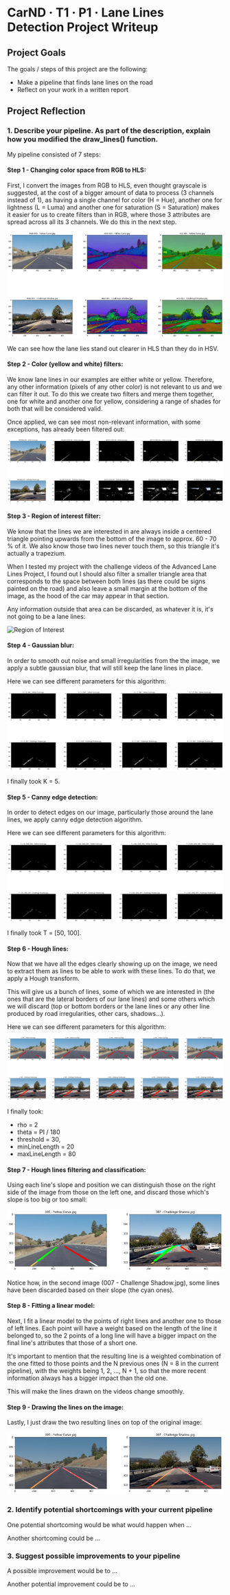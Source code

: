 CarND · T1 · P1 · Lane Lines Detection Project Writeup
======================================================

[//]: # (Image References)

[step1]: ./output/images/001%20-%20Color%20Spaces.png "Color Spaces"
[step2]: ./output/images/002%20-%20Filters.png "Filters"
[step3]: ./output/images/003%20-%20Region%20-%20of%20-%20Interest.png "Region of Interest"
[step4]: ./output/images/004%20-%20Gaussian%20Blur.png "Gaussian Blur"
[step5]: ./output/images/005%20-%20Canny%20Edge%20Detection.png "Canny Edge Detection"
[step6]: ./output/images/006%20-%20Hough%20Transform.png "Hough Transform"
[step7]: ./output/images/007%20-%20Line%20Classification.png "Line Classification"
[step8]: ./output/images/008%20-%20Final%20Result.png "Final Result"


Project Goals
-------------

The goals / steps of this project are the following:

* Make a pipeline that finds lane lines on the road
* Reflect on your work in a written report


Project Reflection
------------------

### 1. Describe your pipeline. As part of the description, explain how you modified the draw_lines() function.

My pipeline consisted of 7 steps:

#### Step 1 - Changing color space from RGB to HLS:

First, I convert the images from RGB to HLS, even thought grayscale is suggested, at the cost of a bigger amount of data
to process (3 channels instead of 1), as having a single channel for color (H = Hue), another one for lightness
(L = Luma) and another one for saturation (S = Saturation) makes it easier for us to create filters than in RGB, where
those 3 attributes are spread across all its 3 channels. We do this in the next step.

![Color Spaces][step1]

We can see how the lane lies stand out clearer in HLS than they do in HSV.


#### Step 2 - Color (yellow and white) filters:

We know lane lines in our examples are either white or yellow. Therefore, any other information (pixels of any other
color) is not relevant to us and we can filter it out. To do this we create two filters and merge them together, one for
white and another one for yellow, considering a range of shades for both that will be considered valid.

Once applied, we can see most non-relevant information, with some exceptions, has already been filtered out:

![Filters][step2]


#### Step 3 - Region of interest filter:

We know that the lines we are interested in are always inside a centered triangle pointing upwards from the bottom of
the image to approx. 60 - 70 % of it. We also know those two lines never touch them, so this triangle it's actually
a trapezium.

When I tested my project with the challenge videos of the Advanced Lane Lines Project, I found out I should also filter
a smaller triangle area that corresponds to the space between both lines (as there could be signs painted on the road)
and also leave a small margin at the bottom of the image, as the hood of the car may appear in that section.

Any information outside that area can be discarded, as whatever it is, it's not going to be a lane lines:

![Region of Interest][step3]


#### Step 4 - Gaussian blur:

In order to smooth out noise and small irregularities from the the image, we apply a subtle gaussian blur, that will
still keep the lane lines in place.

Here we can see different parameters for this algorithm:

![Gaussian Blur][step4]

I finally took K = 5.


#### Step 5 - Canny edge detection:

In order to detect edges on our image, particularly those around the lane lines, we apply canny edge detection
algorithm.

Here we can see different parameters for this algorithm:

![Canny Edge Detection][step5]

I finally took T = [50, 100].


#### Step 6 - Hough lines:

Now that we have all the edges clearly showing up on the image, we need to extract them as lines to be able to work with
these lines. To do that, we apply a Hough transform. 

This will give us a bunch of lines, some of which we are interested in (the ones that are the lateral borders of our
lane lines) and some others which we will discard (top or bottom borders or the lane lines or any other line produced by
road irregularities, other cars, shadows...).

Here we can see different parameters for this algorithm:

![Hough Transform][step6]

I finally took:
- rho = 2
- theta = PI / 180
- threshold = 30,
- minLineLength = 20
- maxLineLength = 80


#### Step 7 - Hough lines filtering and classification:

Using each line's slope and position we can distinguish those on the right side of the image from those on the left
one, and discard those which's slope is too big or too small:

![Line Classification][step7]

Notice how, in the second image (007 - Challenge Shadow.jpg), some lines have been discarded based on their slope (the
cyan ones).


#### Step 8 - Fitting a linear model:

Next, I fit a linear model to the points of right lines and another one to those of left lines. Each point will have a
weight based on the length of the line it belonged to, so the 2 points of a long line will have a bigger impact on the
final line's attributes that those of a short one.

It's important to mention that the resulting line is a weighted combination of the one fitted to those points and the
N previous ones (N = 8 in the current pipeline), with the weights being 1, 2, ..., N + 1, so that the more recent
information always has a bigger impact than the old one.

This will make the lines drawn on the videos change smoothly.


#### Step 9 - Drawing the lines on the image:

Lastly, I just draw the two resulting lines on top of the original image:

![Final Result][step8]


### 2. Identify potential shortcomings with your current pipeline


One potential shortcoming would be what would happen when ... 

Another shortcoming could be ...


### 3. Suggest possible improvements to your pipeline

A possible improvement would be to ...

Another potential improvement could be to ...